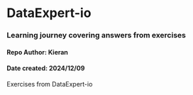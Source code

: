 # DataExpert-io

### Learning journey covering answers from exercises

#### Repo Author: Kieran
#### Date created: 2024/12/09

Exercises from DataExpert-io